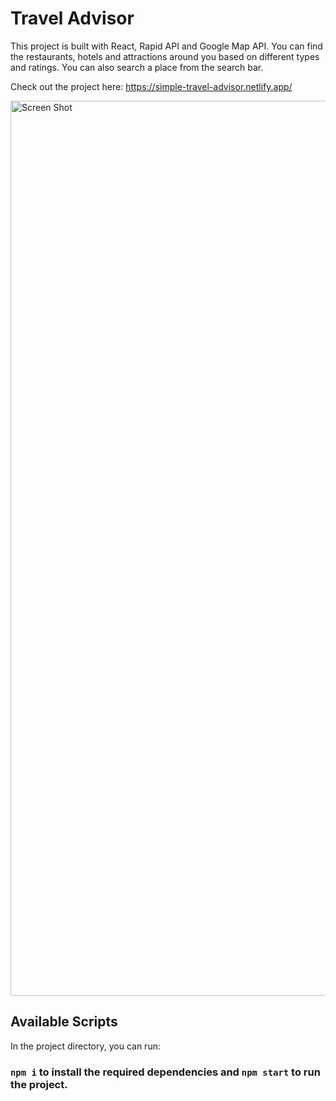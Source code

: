 # Travel Advisor

This project is built with React, Rapid API and Google Map API. You can find the restaurants, hotels and attractions around you based on different types and ratings. You can also search a place from the search bar.

Check out the project here: https://simple-travel-advisor.netlify.app/

<img width="1432" alt="Screen Shot" src="https://user-images.githubusercontent.com/63085397/128951241-4f1cc4be-5d17-4d2a-af14-0ee2dec463cf.png">

## Available Scripts

In the project directory, you can run:

### `npm i` to install the required dependencies and `npm start` to run the project. 

